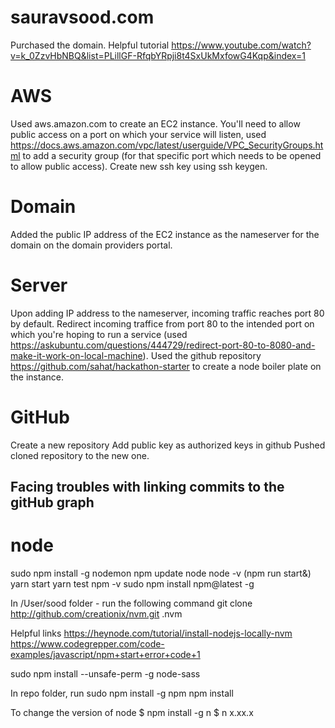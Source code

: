 # sauravsood.com

Purchased the domain.
Helpful tutorial https://www.youtube.com/watch?v=k_0ZzvHbNBQ&list=PLillGF-RfqbYRpji8t4SxUkMxfowG4Kqp&index=1

# AWS
Used aws.amazon.com to create an EC2 instance.
You'll need to allow public access on a port on which your service will listen, used https://docs.aws.amazon.com/vpc/latest/userguide/VPC_SecurityGroups.html to add a security group (for that specific port which needs to be opened to allow public access).
Create new ssh key using ssh keygen.

# Domain
Added the public IP address of the EC2 instance as the nameserver for the domain on the domain providers portal.

# Server
Upon adding IP address to the nameserver, incoming traffic reaches port 80 by default. Redirect incoming traffice from port 80 to the intended port on which you're hoping to run a service (used https://askubuntu.com/questions/444729/redirect-port-80-to-8080-and-make-it-work-on-local-machine).
Used the github repository https://github.com/sahat/hackathon-starter to create a node boiler plate on the instance.

# GitHub
Create a new repository
Add public key as authorized keys in github
Pushed cloned repository to the new one.
## Facing troubles with linking commits to the gitHub graph

# node
sudo npm install -g nodemon
npm update node
node -v
(npm run start&)
yarn start
yarn test
npm -v
sudo npm install npm@latest -g


In /User/sood folder - run the following command
git clone http://github.com/creationix/nvm.git .nvm

Helpful links
https://heynode.com/tutorial/install-nodejs-locally-nvm
https://www.codegrepper.com/code-examples/javascript/npm+start+error+code+1

sudo npm install --unsafe-perm -g node-sass

In repo folder, run
sudo npm install -g npm
npm install

To change the version of node
$ npm install -g n
$ n x.xx.x
